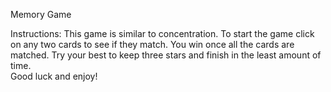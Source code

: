 Memory Game

Instructions:
  This game is similar to concentration.  To start the game click on any two
  cards to see if they match.  You win once all the cards are matched.  Try
  your best to keep three stars and finish in the least amount of time.  
  Good luck and enjoy!  
